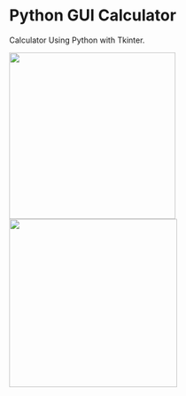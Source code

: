 # Python GUI Calculator

Calculator Using Python with Tkinter.

<img src="https://user-images.githubusercontent.com/58139175/111166667-51f59580-85c6-11eb-9f7a-f228491043b6.JPG?raw=true" width="300">     <img src="https://user-images.githubusercontent.com/58139175/111166674-5457ef80-85c6-11eb-8ff0-085c4bb02b29.JPG?raw=true" width="303">
